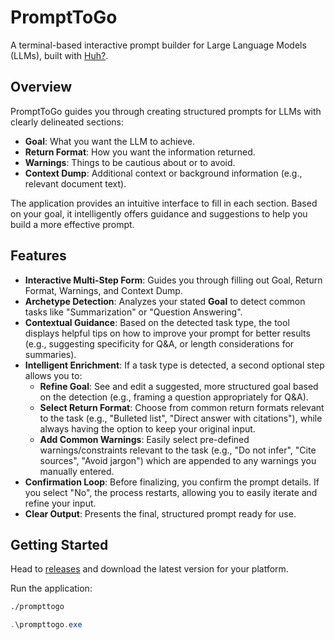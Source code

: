 # PromptToGo

A terminal-based interactive prompt builder for Large Language Models (LLMs), built with [Huh?](https://github.com/charmbracelet/huh).

## Overview

PromptToGo guides you through creating structured prompts for LLMs with clearly delineated sections:

- **Goal**: What you want the LLM to achieve.
- **Return Format**: How you want the information returned.
- **Warnings**: Things to be cautious about or to avoid.
- **Context Dump**: Additional context or background information (e.g., relevant document text).

The application provides an intuitive interface to fill in each section. Based on your goal, it intelligently offers guidance and suggestions to help you build a more effective prompt.

## Features

- **Interactive Multi-Step Form**: Guides you through filling out Goal, Return Format, Warnings, and Context Dump.
- **Archetype Detection**: Analyzes your stated **Goal** to detect common tasks like "Summarization" or "Question Answering".
- **Contextual Guidance**: Based on the detected task type, the tool displays helpful tips on how to improve your prompt for better results (e.g., suggesting specificity for Q&A, or length considerations for summaries).
- **Intelligent Enrichment**: If a task type is detected, a second optional step allows you to:
    - **Refine Goal**: See and edit a suggested, more structured goal based on the detection (e.g., framing a question appropriately for Q&A).
    - **Select Return Format**: Choose from common return formats relevant to the task (e.g., "Bulleted list", "Direct answer with citations"), while always having the option to keep your original input.
    - **Add Common Warnings**: Easily select pre-defined warnings/constraints relevant to the task (e.g., "Do not infer", "Cite sources", "Avoid jargon") which are appended to any warnings you manually entered.
- **Confirmation Loop**: Before finalizing, you confirm the prompt details. If you select "No", the process restarts, allowing you to easily iterate and refine your input.
- **Clear Output**: Presents the final, structured prompt ready for use.

## Getting Started

Head to [releases](https://github.com/masonbrott/prompttogo/releases) and download the latest version for your platform.

Run the application:

```bash
./prompttogo
```

```powershell
.\prompttogo.exe
```
